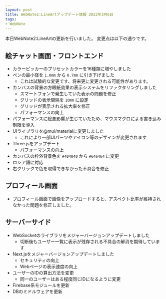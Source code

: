 ```yaml
---
layout: post
title: WebNote2:LineArtアップデート情報 2022年3月6日
tags:
- WebNote
---
```


本日WebNote2:LineArtの更新を行いました。
変更点は以下の通りです。

## 絵チャット画面・フロントエンド
* カラーピッカーのプリセットカラーを16種類に増やしました
* ペンの最小径を `1.0mm` から `0.7mm` に引き下げました
  - これは試験的な変更です、将来更に変更される可能性があります。
* カンバスの背景の方眼紙効果の表示システムをリファクタリングしました
  - スマートフォンで発生していた表示の問題を修正
  - グリッドの表示間隔を `10mm` に設定
  - グリッドが表示される拡大率を修正
  - パフォーマンスの向上
* パフォーマンスに絵悪影響が生じていたため、マウスマクロによる書き込み制限を導入
* UIライブラリを@mui/materialに変更しました
  - これにより一部UIパーツやアイコン等のデザインが変更されます
* Three.jsをアップデート
  - パフォーマンスの向上
* カンバスの枠外背景色を `#404040` から `#646464` に変更
* ロシア語に対応
* 右クリックで色を取得できなかった不具合を修正

## プロフィール画面
* プロフィール画面で画像をアップロードすると、アスペクト比率が維持されなかった問題を修正しました。

## サーバーサイド
* WebSocketのライブラリをメジャーバージョンアップデートしました
  - 切断後もユーザー一覧に表示が残存される不具合の解消を期待しています
* Next.jsをメジャーバージョンアップデートしました
  - セキュリティの向上
  - Webページの表示速度の向上
* ユーザーのIDの算出方法を変更
  - 同一のユーザーはある程度同じIDになるように変更
* Firebase系モジュールを更新
* DBのミドルウェアを更新

